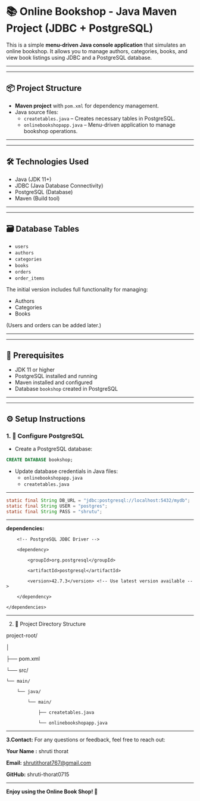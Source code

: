 # 📚 Online Bookshop - Java Maven Project (JDBC + PostgreSQL)

This is a simple **menu-driven Java console application** that simulates an online bookshop. It allows you to manage authors, categories, books, and view book listings using JDBC and a PostgreSQL database.

---

_______________________________________________________________________________________________________________________________________________________________

## 📦 Project Structure

- **Maven project** with `pom.xml` for dependency management.
- Java source files:
  - `createtables.java` – Creates necessary tables in PostgreSQL.
  - `onlinebookshopapp.java` – Menu-driven application to manage bookshop operations.

---

___________________________________________________________________________________________________________________________________________________________________

## 🛠️ Technologies Used

- Java (JDK 11+)
- JDBC (Java Database Connectivity)
- PostgreSQL (Database)
- Maven (Build tool)

---
_____________________________________________________________________________________________________________________________________________________________


## 🗃️ Database Tables

- `users`
- `authors`
- `categories`
- `books`
- `orders`
- `order_items`

The initial version includes full functionality for managing:
- Authors
- Categories
- Books

(Users and orders can be added later.)

---

_________________________________________________________________________________________________________________________________________________________


## 🧰 Prerequisites

- JDK 11 or higher
- PostgreSQL installed and running
- Maven installed and configured
- Database `bookshop` created in PostgreSQL

---

___________________________________________________________________________________________________________________________________________________________

## ⚙️ Setup Instructions

### 1. 🔧 Configure PostgreSQL

- Create a PostgreSQL database:

```sql
CREATE DATABASE bookshop;
```

- Update database credentials in Java files:
  - `onlinebookshopapp.java`
  - `createtables.java`

_______________________________________________________________________________________________________________________________________________________________

```java
static final String DB_URL = "jdbc:postgresql://localhost:5432/mydb";
static final String USER = "postgres";
static final String PASS = "shrutu";
```

_________________________________________________________________________________________________________________________________________________________________

**dependencies:**

 <dependencies>
   
        <!-- PostgreSQL JDBC Driver -->
        
        <dependency>
        
            <groupId>org.postgresql</groupId>
            
            <artifactId>postgresql</artifactId>
            
            <version>42.7.3</version> <!-- Use latest version available -->
            
        </dependency>
        
    </dependencies>

___________________________________________________________________________________________________________________________________________________________

2. 📂 Project Directory Structure

project-root/

│

├── pom.xml

└── src/

    └── main/
    
        └── java/
        
            └── main/
            
                ├── createtables.java
                
                └── onlinebookshopapp.java

______________________________________________________________________________________________________________________________________                

**3.Contact:**
For any questions or feedback, feel free to reach out:

**Your Name :** shruti thorat

**Email:** shrutithorat767@gmail.com

**GitHub:** shruti-thorat0715

____________________________________________________________________________________________________________________________________________________________

**Enjoy using the Online Book Shop! 🚀**


